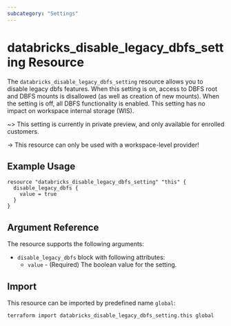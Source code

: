 ```yaml
---
subcategory: "Settings"
---
```


# databricks_disable_legacy_dbfs_setting Resource

The `databricks_disable_legacy_dbfs_setting` resource allows you to disable legacy dbfs features.
When this setting is on, access to DBFS root and DBFS mounts is disallowed (as well as creation of new mounts). When the setting is off, all DBFS functionality is enabled. This setting has no impact on workspace internal storage (WIS).

~> This setting is currently in private preview, and only available for enrolled customers.

-> This resource can only be used with a workspace-level provider!

## Example Usage

```hcl
resource "databricks_disable_legacy_dbfs_setting" "this" {
  disable_legacy_dbfs {
    value = true
  }
}
```

## Argument Reference

The resource supports the following arguments:

- `disable_legacy_dbfs` block with following attributes:
  - `value` - (Required) The boolean value for the setting.

## Import

This resource can be imported by predefined name `global`:

```bash
terraform import databricks_disable_legacy_dbfs_setting.this global
```
